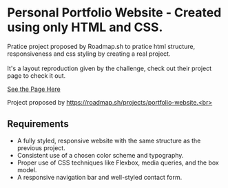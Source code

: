# Personal Portfolio Website - Created using only HTML and CSS.
Pratice project proposed by Roadmap.sh to pratice html structure, responsiveness and css styling by creating a real project.<br><br>
It's a layout reproduction given by the challenge, check out their project page to check it out.

<a href="https://alexgmblt.github.io/Personal-Portfolio/">See the Page Here</a>

Project proposed by https://roadmap.sh/projects/portfolio-website.<br>

<h2>Requirements</h2>
<ul>
  <li>A fully styled, responsive website with the same structure as the previous project.</li>
  <li>Consistent use of a chosen color scheme and typography.</li>
  <li>Proper use of CSS techniques like Flexbox, media queries, and the box model.</li>
   <li>A responsive navigation bar and well-styled contact form.</li>
</ul>
